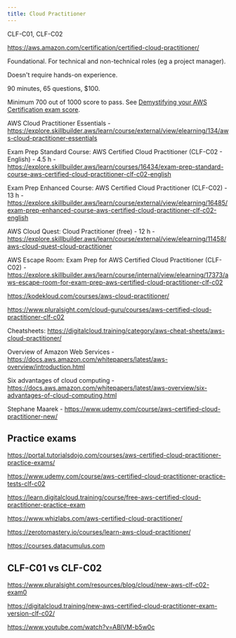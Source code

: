 ```yaml
---
title: Cloud Practitioner
---
```


CLF-C01, CLF-C02

https://aws.amazon.com/certification/certified-cloud-practitioner/

Foundational. For technical and non-technical roles (eg a project manager).

Doesn't require hands-on experience.

90 minutes, 65 questions, $100.

Minimum 700 out of 1000 score to pass. See [Demystifying your AWS Certification exam score](https://aws.amazon.com/blogs/training-and-certification/demystifying-your-aws-certification-exam-score/).

AWS Cloud Practitioner Essentials - https://explore.skillbuilder.aws/learn/course/external/view/elearning/134/aws-cloud-practitioner-essentials

Exam Prep Standard Course: AWS Certified Cloud Practitioner (CLF-C02 - English) - 4.5 h - https://explore.skillbuilder.aws/learn/courses/16434/exam-prep-standard-course-aws-certified-cloud-practitioner-clf-c02-english

Exam Prep Enhanced Course: AWS Certified Cloud Practitioner (CLF-C02) - 13 h - https://explore.skillbuilder.aws/learn/course/external/view/elearning/16485/exam-prep-enhanced-course-aws-certified-cloud-practitioner-clf-c02-english

AWS Cloud Quest: Cloud Practitioner (free) - 12 h - https://explore.skillbuilder.aws/learn/course/external/view/elearning/11458/aws-cloud-quest-cloud-practitioner

AWS Escape Room: Exam Prep for AWS Certified Cloud Practitioner (CLF-C02) - https://explore.skillbuilder.aws/learn/course/internal/view/elearning/17373/aws-escape-room-for-exam-prep-aws-certified-cloud-practitioner-clf-c02

https://kodekloud.com/courses/aws-cloud-practitioner/

https://www.pluralsight.com/cloud-guru/courses/aws-certified-cloud-practitioner-clf-c02

Cheatsheets: https://digitalcloud.training/category/aws-cheat-sheets/aws-cloud-practitioner/

Overview of Amazon Web Services - https://docs.aws.amazon.com/whitepapers/latest/aws-overview/introduction.html

Six advantages of cloud computing - https://docs.aws.amazon.com/whitepapers/latest/aws-overview/six-advantages-of-cloud-computing.html

Stephane Maarek - https://www.udemy.com/course/aws-certified-cloud-practitioner-new/

## Practice exams

https://portal.tutorialsdojo.com/courses/aws-certified-cloud-practitioner-practice-exams/

https://www.udemy.com/course/aws-certified-cloud-practitioner-practice-tests-clf-c02

https://learn.digitalcloud.training/course/free-aws-certified-cloud-practitioner-practice-exam

https://www.whizlabs.com/aws-certified-cloud-practitioner/

https://zerotomastery.io/courses/learn-aws-cloud-practitioner/

https://courses.datacumulus.com

## CLF-C01 vs CLF-C02

https://www.pluralsight.com/resources/blog/cloud/new-aws-clf-c02-exam0

https://digitalcloud.training/new-aws-certified-cloud-practitioner-exam-version-clf-c02/

https://www.youtube.com/watch?v=ABlVM-b5w0c
